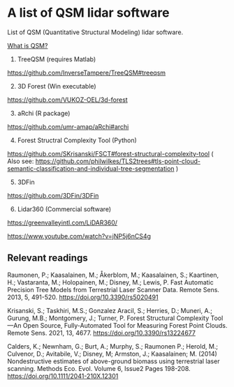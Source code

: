 # A list of QSM lidar software

List of QSM (Quantitative Structural Modeling) lidar software.

[What is QSM?](https://www.mdpi.com/2072-4292/5/2/491)

1. TreeQSM (requires Matlab)

https://github.com/InverseTampere/TreeQSM#treeqsm

2. 3D Forest (Win executable) 

https://github.com/VUKOZ-OEL/3d-forest

3. aRchi (R package)

https://github.com/umr-amap/aRchi#archi

4. Forest Structral Complexity Tool (Python)

https://github.com/SKrisanski/FSCT#forest-structural-complexity-tool ( Also see: https://github.com/philwilkes/TLS2trees#tls-point-cloud-semantic-classification-and-individual-tree-segmentation )

5. 3DFin

https://github.com/3DFin/3DFin

6. Lidar360 (Commercial software)

https://greenvalleyintl.com/LiDAR360/

https://www.youtube.com/watch?v=jNP5j6nCS4g

## Relevant readings

Raumonen, P.; Kaasalainen, M.; Åkerblom, M.; Kaasalainen, S.; Kaartinen, H.; Vastaranta, M.; Holopainen, M.; Disney, M.; Lewis, P. Fast Automatic Precision Tree Models from Terrestrial Laser Scanner Data. Remote Sens. 2013, 5, 491-520. https://doi.org/10.3390/rs5020491

Krisanski, S.; Taskhiri, M.S.; Gonzalez Aracil, S.; Herries, D.; Muneri, A.; Gurung, M.B.; Montgomery, J.; Turner, P. Forest Structural Complexity Tool—An Open Source, Fully-Automated Tool for Measuring Forest Point Clouds. Remote Sens. 2021, 13, 4677. https://doi.org/10.3390/rs13224677

Calders, K.;  Newnham, G.; Burt, A.; Murphy, S.; Raumonen P.; Herold, M.; Culvenor, D.;  Avitabile, V.;  Disney, M;  Armston, J.; Kaasalainen; M. (2014) Nondestructive estimates of above-ground biomass using terrestrial laser scanning. Methods Eco. Evol. Volume 6, Issue2
Pages 198-208. https://doi.org/10.1111/2041-210X.12301
   


